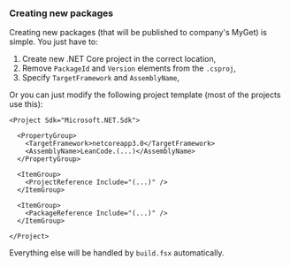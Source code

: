 ### Creating new packages

Creating new packages (that will be published to company's MyGet) is simple. You just have to:

1. Create new .NET Core project in the correct location,
2. Remove `PackageId` and `Version` elements from the `.csproj`,
3. Specify `TargetFramework` and `AssemblyName`,

Or you can just modify the following project template (most of the projects use this):

```
<Project Sdk="Microsoft.NET.Sdk">

  <PropertyGroup>
    <TargetFramework>netcoreapp3.0</TargetFramework>
    <AssemblyName>LeanCode.(...)</AssemblyName>
  </PropertyGroup>

  <ItemGroup>
    <ProjectReference Include="(...)" />
  </ItemGroup>

  <ItemGroup>
    <PackageReference Include="(...)" />
  </ItemGroup>

</Project>
```

Everything else will be handled by `build.fsx` automatically.
